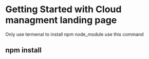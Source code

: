 # Getting Started with Cloud managment landing page

Only use termenal to install npm node_module use this command

## npm install
